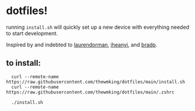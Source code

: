# dotfiles!

running `install.sh` will quickly set up a new device with everything needed to start development.

Inspired by and indebted to [laurendorman](https://github.com/laurendorman/komputer-maschine), [iheanyi](https://github.com/iheanyi/dotfiles), and [bradp](https://gist.github.com/bradp/bea76b16d3325f5c47d4).


## to install:
```
  curl --remote-name https://raw.githubusercontent.com/thewmking/dotfiles/main/install.sh
  curl --remote-name https://raw.githubusercontent.com/thewmking/dotfiles/main/.zshrc

  ./install.sh
```
